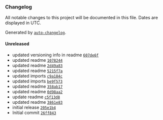### Changelog

All notable changes to this project will be documented in this file. Dates are displayed in UTC.

Generated by [`auto-changelog`](https://github.com/CookPete/auto-changelog).

#### Unreleased

- updated versioning info in readme [`607de6f`](https://github.com/hexonet/go-sdk/commit/607de6f787df016f42216e38dcee5a22f4042093)
- updated readme [`1078244`](https://github.com/hexonet/go-sdk/commit/107824423f630da8978afacbf5cac5c1c31331e4)
- updated readme [`2d49a83`](https://github.com/hexonet/go-sdk/commit/2d49a83bf9275b2bbd6a42b2aee1b06b0878b230)
- updated readme [`5215f7a`](https://github.com/hexonet/go-sdk/commit/5215f7a1f6e1e195f692ea9ecffe444f23a47627)
- updated imports [`c9a184c`](https://github.com/hexonet/go-sdk/commit/c9a184cf865de416e747ac637a0b9d99ea60b0e7)
- updated imports [`be9f573`](https://github.com/hexonet/go-sdk/commit/be9f57375d5777075f2268e23d70eb47650f1bd1)
- updated readme [`358ab17`](https://github.com/hexonet/go-sdk/commit/358ab17bdb082a9f3b4c40d37fc07a1c4105ee45)
- updated readme [`0d98aa2`](https://github.com/hexonet/go-sdk/commit/0d98aa26a89b69d9a4a0a29942e25b6de5979f4a)
- update readme [`c5f13d8`](https://github.com/hexonet/go-sdk/commit/c5f13d8db64cbf3af6f753cec5d0b9359b439a69)
- updated readme [`3861e83`](https://github.com/hexonet/go-sdk/commit/3861e83ca2edb12b18e79a601f310c5168b90c08)
- initial release [`205e1b4`](https://github.com/hexonet/go-sdk/commit/205e1b4db0404d69567970bd9793a255e5470136)
- Initial commit [`26ff843`](https://github.com/hexonet/go-sdk/commit/26ff843470f09df434dc4b5d1ee32d2e9115858a)
